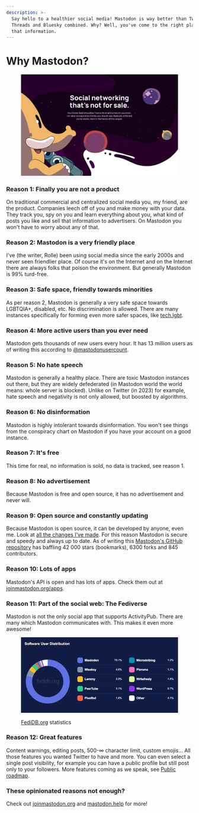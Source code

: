 ```yaml
---
description: >-
  Say hello to a healthier social media! Mastodon is way better than Twitter,
  Threads and Bluesky combined. Why? Well, you've come to the right place for
  that information.
---
```


# Why Mastodon?

<figure><img src="../.gitbook/assets/image (15).png" alt="Social networking that&#x27;s not for sale. Your home feed should be filled with what matters to you most, not what a corporation thinks you should see. Radically different social media, back in the hands of the people."><figcaption></figcaption></figure>

### Reason 1: Finally you are not a product

On traditional commercial and centralized social media you, my friend, are the product. Companies leech off of you and make money with your data. They track you, spy on you and learn everything about you, what kind of posts you like and sell that information to advertisers. On Mastodon you won't have to worry about any of that.

### Reason 2: Mastodon is a very friendly place

I've (the writer, Rolle) been using social media since the early 2000s and never seen friendlier place. Of course it's on the Internet and on the Internet there are always folks that poison the environment. But generally Mastodon is 99% turd-free.

### Reason 3: Safe space, friendly towards minorities

As per reason 2, Mastodon is generally a very safe space towards LGBTQIA+, disabled, etc. No discrimination is allowed. There are many instances specifically for forming even more safer spaces, like [tech.lgbt](https://tech.lgbt/explore).

### Reason 4: More active users than you ever need

Mastodon gets thousands of new users every hour. It has 13 million users as of writing this according to [@mastodonusercount](https://mastodon.social/@mastodonusercount).

### Reason 5: No hate speech

Mastodon is generally a healthy place. There are toxic Mastodon instances out there, but they are widely defederated (in Mastodon world the world means: whole server is blocked). Unlike on Twitter (in 2023) for example, hate speech and negativity is not only allowed, but boosted by algorithms.

### Reason 6: No disinformation

Mastodon is highly intolerant towards disinformation. You won't see things from the conspiracy chart on Mastodon if you have your account on a good instance.

### Reason 7: It's free

This time for real, no information is sold, no data is tracked, see reason 1.

### Reason 8: No advertisement

Because Mastodon is free and open source, it has no advertisement and never will.

### Reason 9: Open source and constantly updating

Because Mastodon is open source, it can be developed by anyone, even me. Look at [all the changes I've made](https://github.com/mastodon/mastodon/compare/main...ronilaukkarinen:mastodon:mementomori-social-mods-4.1.4-nightly-20230707). For this reason Mastodon is secure and speedy and always up to date. As of writing this [Mastodon's GitHub repository](https://github.com/mastodon/mastodon) has baffling 42 000 stars (bookmarks), 6300 forks and 845 contributors.

### Reason 10: Lots of apps

Mastodon's API is open and has lots of apps. Check them out at [joinmastodon.org/apps](https://joinmastodon.org/apps).

### Reason 11: Part of the social web: The Fediverse

Mastodon is not the only social app that supports ActivityPub. There are many which Mastodon communicates with. This makes it even more awesome!

<div align="left">

<figure><img src="../.gitbook/assets/fedidb.org_.png" alt="Fediverse statistics: Software User Distribution   Mastodon 79.1%   Misskey 4.6%   Lemmy 3.5%   PeerTube 3.1%   Pixelfed 1.6%   Microdotblog 1.2%   Pleroma 1.1%   Writefreely 1.0%   WordPress 0.7%   Other 4.1%"><figcaption><p><a href="https://fedidb.org/">FediDB.org</a> statistics</p></figcaption></figure>

</div>

### Reason 12: Great features

Content warnings, editing posts, 500-∞ character limit, custom emojis... All those features you wanted Twitter to have and more. You can even select a single post visibility, for example you can have a public profile but still post only to your followers. More features coming as we speak, see [Public roadmap](https://joinmastodon.org/roadmap).

### These opinionated reasons not enough?

Check out [joinmastodon.org](https://joinmastodon.org/) and [mastodon.help](https://mastodon.help/) for more!
